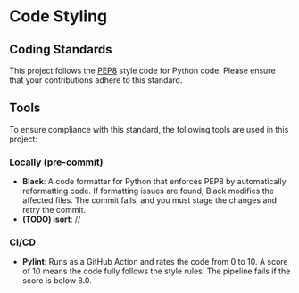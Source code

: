 # Code Styling

## Coding Standards
This project follows the [PEP8](https://peps.python.org/pep-0008/) style code for Python code. Please ensure that your contributions adhere to this standard.

## Tools
To ensure compliance with this standard, the following tools are used in this project:

### Locally (pre-commit)
- **Black**: A code formatter for Python that enforces PEP8 by automatically reformatting code. If formatting issues are found, Black modifies the affected files. The commit fails, and you must stage the changes and retry the commit.
- **(TODO) isort**: //

### CI/CD
- **Pylint**: Runs as a GitHub Action and rates the code from 0 to 10. A score of 10 means the code fully follows the style rules. The pipeline fails if the score is below 8.0.
